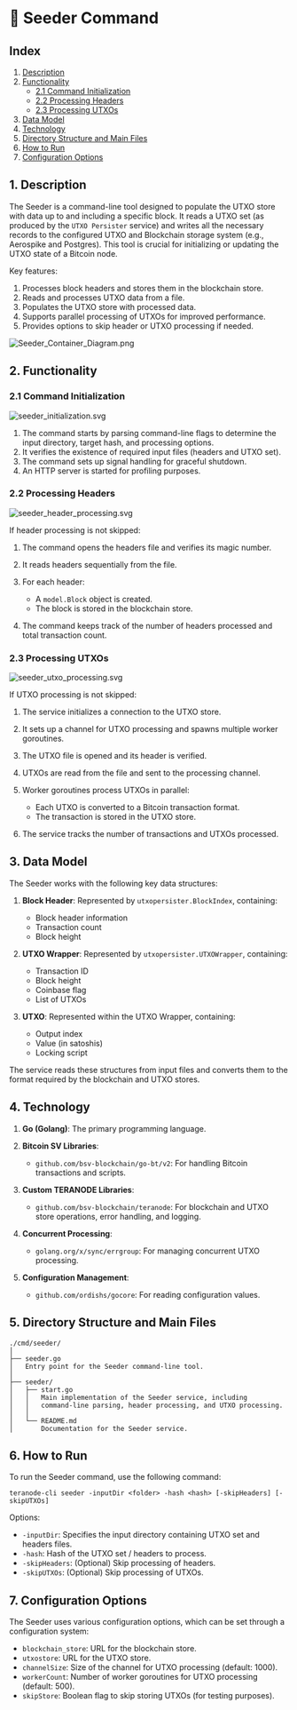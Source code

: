 # 🌱 Seeder Command

## Index

1. [Description](#1-description)
2. [Functionality](#2-functionality)
    - [2.1 Command Initialization](#21-command-initialization)
    - [2.2 Processing Headers](#22-processing-headers)
    - [2.3 Processing UTXOs](#23-processing-utxos)
3. [Data Model](#3-data-model)
4. [Technology](#4-technology)
5. [Directory Structure and Main Files](#5-directory-structure-and-main-files)
6. [How to Run](#6-how-to-run)
7. [Configuration Options](#7-configuration-options)

## 1. Description

The Seeder is a command-line tool designed to populate the UTXO store with data up to and including a specific block. It reads a UTXO set (as produced by the `UTXO Persister` service) and writes all the necessary records to the configured UTXO and Blockchain storage system (e.g., Aerospike and Postgres). This tool is crucial for initializing or updating the UTXO state of a Bitcoin node.

Key features:

1. Processes block headers and stores them in the blockchain store.
2. Reads and processes UTXO data from a file.
3. Populates the UTXO store with processed data.
4. Supports parallel processing of UTXOs for improved performance.
5. Provides options to skip header or UTXO processing if needed.

![Seeder_Container_Diagram.png](img/Seeder_Container_Diagram.png)

## 2. Functionality

### 2.1 Command Initialization

![seeder_initialization.svg](img/plantuml/seeder/seeder_initialization2.svg)

1. The command starts by parsing command-line flags to determine the input directory, target hash, and processing options.
2. It verifies the existence of required input files (headers and UTXO set).
3. The command sets up signal handling for graceful shutdown.
4. An HTTP server is started for profiling purposes.

### 2.2 Processing Headers

![seeder_header_processing.svg](img/plantuml/seeder/seeder_header_processing.svg)

If header processing is not skipped:

1. The command opens the headers file and verifies its magic number.
2. It reads headers sequentially from the file.
3. For each header:

    - A `model.Block` object is created.
    - The block is stored in the blockchain store.
4. The command keeps track of the number of headers processed and total transaction count.

### 2.3 Processing UTXOs

![seeder_utxo_processing.svg](img/plantuml/seeder/seeder_utxo_processing.svg)

If UTXO processing is not skipped:

1. The service initializes a connection to the UTXO store.
2. It sets up a channel for UTXO processing and spawns multiple worker goroutines.
3. The UTXO file is opened and its header is verified.
4. UTXOs are read from the file and sent to the processing channel.
5. Worker goroutines process UTXOs in parallel:

    - Each UTXO is converted to a Bitcoin transaction format.
    - The transaction is stored in the UTXO store.
6. The service tracks the number of transactions and UTXOs processed.

## 3. Data Model

The Seeder works with the following key data structures:

1. **Block Header**:
   Represented by `utxopersister.BlockIndex`, containing:

    - Block header information
    - Transaction count
    - Block height

2. **UTXO Wrapper**:
   Represented by `utxopersister.UTXOWrapper`, containing:

    - Transaction ID
    - Block height
    - Coinbase flag
    - List of UTXOs

3. **UTXO**:
   Represented within the UTXO Wrapper, containing:

    - Output index
    - Value (in satoshis)
    - Locking script

The service reads these structures from input files and converts them to the format required by the blockchain and UTXO stores.

## 4. Technology

1. **Go (Golang)**: The primary programming language.

2. **Bitcoin SV Libraries**:

    - `github.com/bsv-blockchain/go-bt/v2`: For handling Bitcoin transactions and scripts.
3. **Custom TERANODE Libraries**:

    - `github.com/bsv-blockchain/teranode`: For blockchain and UTXO store operations, error handling, and logging.

4. **Concurrent Processing**:

    - `golang.org/x/sync/errgroup`: For managing concurrent UTXO processing.

5. **Configuration Management**:

    - `github.com/ordishs/gocore`: For reading configuration values.

## 5. Directory Structure and Main Files

```text
./cmd/seeder/
│
├── seeder.go
│   Entry point for the Seeder command-line tool.
│
├── seeder/
│   ├── start.go
│   │   Main implementation of the Seeder service, including
│   │   command-line parsing, header processing, and UTXO processing.
│   │
│   └── README.md
│       Documentation for the Seeder service.
```

## 6. How to Run

To run the Seeder command, use the following command:

```shell
teranode-cli seeder -inputDir <folder> -hash <hash> [-skipHeaders] [-skipUTXOs]
```

Options:

- `-inputDir`: Specifies the input directory containing UTXO set and headers files.
- `-hash`: Hash of the UTXO set / headers to process.
- `-skipHeaders`: (Optional) Skip processing of headers.
- `-skipUTXOs`: (Optional) Skip processing of UTXOs.

## 7. Configuration Options

The Seeder uses various configuration options, which can be set through a configuration system:

- `blockchain_store`: URL for the blockchain store.
- `utxostore`: URL for the UTXO store.
- `channelSize`: Size of the channel for UTXO processing (default: 1000).
- `workerCount`: Number of worker goroutines for UTXO processing (default: 500).
- `skipStore`: Boolean flag to skip storing UTXOs (for testing purposes).
